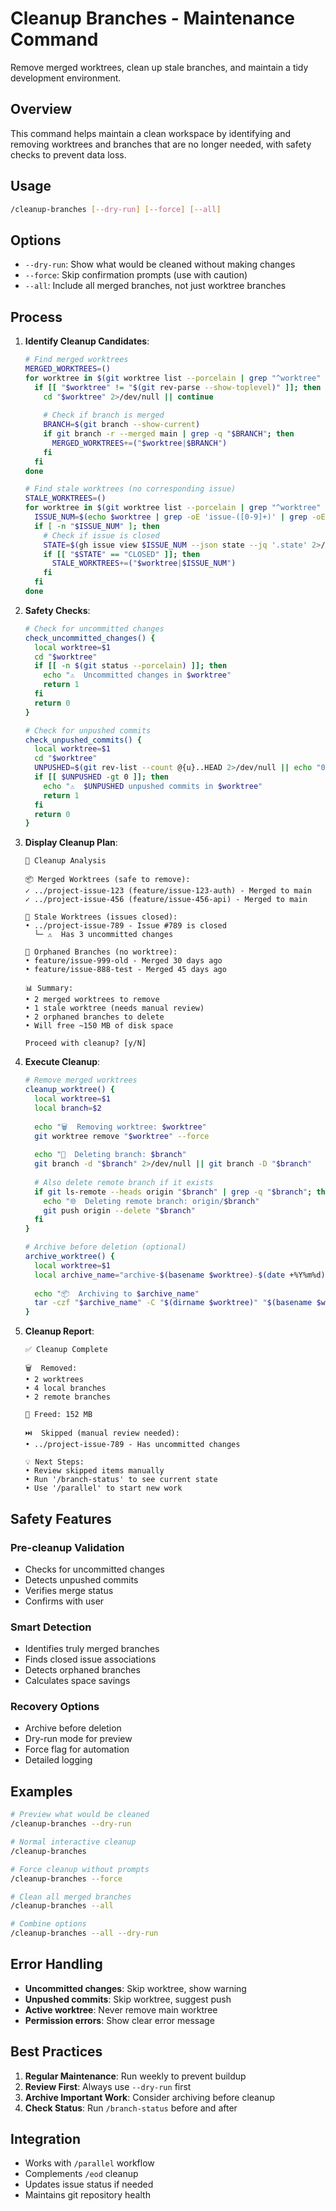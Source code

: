 # Cleanup Branches - Maintenance Command

Remove merged worktrees, clean up stale branches, and maintain a tidy development environment.

## Overview
This command helps maintain a clean workspace by identifying and removing worktrees and branches that are no longer needed, with safety checks to prevent data loss.

## Usage
```bash
/cleanup-branches [--dry-run] [--force] [--all]
```

## Options
- `--dry-run`: Show what would be cleaned without making changes
- `--force`: Skip confirmation prompts (use with caution)
- `--all`: Include all merged branches, not just worktree branches

## Process

1. **Identify Cleanup Candidates**:
   ```bash
   # Find merged worktrees
   MERGED_WORKTREES=()
   for worktree in $(git worktree list --porcelain | grep "^worktree" | cut -d' ' -f2); do
     if [[ "$worktree" != "$(git rev-parse --show-toplevel)" ]]; then
       cd "$worktree" 2>/dev/null || continue
       
       # Check if branch is merged
       BRANCH=$(git branch --show-current)
       if git branch -r --merged main | grep -q "$BRANCH"; then
         MERGED_WORKTREES+=("$worktree|$BRANCH")
       fi
     fi
   done
   
   # Find stale worktrees (no corresponding issue)
   STALE_WORKTREES=()
   for worktree in $(git worktree list --porcelain | grep "^worktree" | cut -d' ' -f2); do
     ISSUE_NUM=$(echo $worktree | grep -oE 'issue-([0-9]+)' | grep -oE '[0-9]+')
     if [ -n "$ISSUE_NUM" ]; then
       # Check if issue is closed
       STATE=$(gh issue view $ISSUE_NUM --json state --jq '.state' 2>/dev/null)
       if [[ "$STATE" == "CLOSED" ]]; then
         STALE_WORKTREES+=("$worktree|$ISSUE_NUM")
       fi
     fi
   done
   ```

2. **Safety Checks**:
   ```bash
   # Check for uncommitted changes
   check_uncommitted_changes() {
     local worktree=$1
     cd "$worktree"
     if [[ -n $(git status --porcelain) ]]; then
       echo "⚠️  Uncommitted changes in $worktree"
       return 1
     fi
     return 0
   }
   
   # Check for unpushed commits
   check_unpushed_commits() {
     local worktree=$1
     cd "$worktree"
     UNPUSHED=$(git rev-list --count @{u}..HEAD 2>/dev/null || echo "0")
     if [[ $UNPUSHED -gt 0 ]]; then
       echo "⚠️  $UNPUSHED unpushed commits in $worktree"
       return 1
     fi
     return 0
   }
   ```

3. **Display Cleanup Plan**:
   ```
   🧹 Cleanup Analysis
   
   📦 Merged Worktrees (safe to remove):
   ✓ ../project-issue-123 (feature/issue-123-auth) - Merged to main
   ✓ ../project-issue-456 (feature/issue-456-api) - Merged to main
   
   📂 Stale Worktrees (issues closed):
   • ../project-issue-789 - Issue #789 is closed
     └─ ⚠️  Has 3 uncommitted changes
   
   🌿 Orphaned Branches (no worktree):
   • feature/issue-999-old - Merged 30 days ago
   • feature/issue-888-test - Merged 45 days ago
   
   📊 Summary:
   • 2 merged worktrees to remove
   • 1 stale worktree (needs manual review)
   • 2 orphaned branches to delete
   • Will free ~150 MB of disk space
   
   Proceed with cleanup? [y/N]
   ```

4. **Execute Cleanup**:
   ```bash
   # Remove merged worktrees
   cleanup_worktree() {
     local worktree=$1
     local branch=$2
     
     echo "🗑️  Removing worktree: $worktree"
     git worktree remove "$worktree" --force
     
     echo "🌿  Deleting branch: $branch"
     git branch -d "$branch" 2>/dev/null || git branch -D "$branch"
     
     # Also delete remote branch if it exists
     if git ls-remote --heads origin "$branch" | grep -q "$branch"; then
       echo "🌐  Deleting remote branch: origin/$branch"
       git push origin --delete "$branch"
     fi
   }
   
   # Archive before deletion (optional)
   archive_worktree() {
     local worktree=$1
     local archive_name="archive-$(basename $worktree)-$(date +%Y%m%d).tar.gz"
     
     echo "📦  Archiving to $archive_name"
     tar -czf "$archive_name" -C "$(dirname $worktree)" "$(basename $worktree)"
   }
   ```

5. **Cleanup Report**:
   ```
   ✅ Cleanup Complete
   
   🗑️  Removed:
   • 2 worktrees
   • 4 local branches  
   • 2 remote branches
   
   💾 Freed: 152 MB
   
   ⏭️  Skipped (manual review needed):
   • ../project-issue-789 - Has uncommitted changes
   
   💡 Next Steps:
   • Review skipped items manually
   • Run '/branch-status' to see current state
   • Use '/parallel' to start new work
   ```

## Safety Features

### Pre-cleanup Validation
- Checks for uncommitted changes
- Detects unpushed commits
- Verifies merge status
- Confirms with user

### Smart Detection
- Identifies truly merged branches
- Finds closed issue associations
- Detects orphaned branches
- Calculates space savings

### Recovery Options
- Archive before deletion
- Dry-run mode for preview
- Force flag for automation
- Detailed logging

## Examples

```bash
# Preview what would be cleaned
/cleanup-branches --dry-run

# Normal interactive cleanup
/cleanup-branches

# Force cleanup without prompts
/cleanup-branches --force

# Clean all merged branches
/cleanup-branches --all

# Combine options
/cleanup-branches --all --dry-run
```

## Error Handling

- **Uncommitted changes**: Skip worktree, show warning
- **Unpushed commits**: Skip worktree, suggest push
- **Active worktree**: Never remove main worktree
- **Permission errors**: Show clear error message

## Best Practices

1. **Regular Maintenance**: Run weekly to prevent buildup
2. **Review First**: Always use `--dry-run` first
3. **Archive Important Work**: Consider archiving before cleanup
4. **Check Status**: Run `/branch-status` before and after

## Integration

- Works with `/parallel` workflow
- Complements `/eod` cleanup
- Updates issue status if needed
- Maintains git repository health